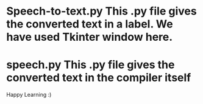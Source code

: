 # Speech-to-text.py      This .py file gives the converted text in a label. We have used Tkinter window here.
# speech.py              This .py file gives the converted text in the compiler itself

Happy Learning :)

